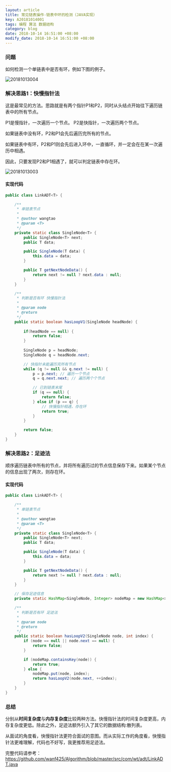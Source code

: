 ```yaml
---
layout: article
title: 常见链表操作-链表中环的检测（JAVA实现）
key: A20181014001
tags: 编程 算法 数据结构
category: blog
date: 2018-10-14 16:51:00 +08:00
modify_date: 2018-10-14 16:51:00 +08:00
---
```


### 问题

如何检测一个单链表中是否有环，例如下图的例子。

![20181013004](https://wangtao-1256981172.cos.ap-guangzhou.myqcloud.com/20181013004.png)

<!--more-->

### 解决思路1：快慢指针法

这是最常见的方法。思路就是有两个指针P1和P2，同时从头结点开始往下遍历链表中的所有节点。

P1是慢指针，一次遍历一个节点。
P2是快指针，一次遍历两个节点。

如果链表中没有环，P2和P1会先后遍历完所有的节点。

如果链表中有环，P2和P1则会先后进入环中，一直循环，并一定会在在某一次遍历中相遇。

因此，只要发现P2和P1相遇了，就可以判定链表中存在环。

![20181013003](https://wangtao-1256981172.cos.ap-guangzhou.myqcloud.com/20181013003.png)

#### 实现代码

```java
public class LinkADT<T> {

    /**
     * 单链表节点
     * 
     * @author wangtao
     * @param <T>
     */
    private static class SingleNode<T> {
        public SingleNode<T> next;
        public T data;

        public SingleNode(T data) {
            this.data = data;
        }

        public T getNextNodeData() {
            return next != null ? next.data : null;
        }
    }

    /**
     * 判断是否有环 快慢指针法
     * 
     * @param node
     * @return
     */
    public static boolean hasLoopV1(SingleNode headNode) {
        
        if(headNode == null) {
            return false;
        }
        
        SingleNode p = headNode;
        SingleNode q = headNode.next;

        // 快指针未能遍历完所有节点
        while (q != null && q.next != null) {
            p = p.next; // 遍历一个节点
            q = q.next.next; // 遍历两个个节点

            // 已到链表末尾
            if (q == null) {
                return false;
            } else if (p == q) {
                // 快慢指针相遇，存在环
                return true;
            }
        }

        return false;
    }
}
```

### 解决思路2：足迹法

顺序遍历链表中所有的节点，并将所有遍历过的节点信息保存下来。如果某个节点的信息出现了两次，则存在环。

#### 实现代码

```java
public class LinkADT<T> {

    /**
     * 单链表节点
     * 
     * @author wangtao
     * @param <T>
     */
    private static class SingleNode<T> {
        public SingleNode<T> next;
        public T data;

        public SingleNode(T data) {
            this.data = data;
        }

        public T getNextNodeData() {
            return next != null ? next.data : null;
        }
    }

    // 保存足迹信息
    private static HashMap<SingleNode, Integer> nodeMap = new HashMap<>();

    /**
     * 判断是否有环 足迹法
     * 
     * @param node
     * @return
     */
    public static boolean hasLoopV2(SingleNode node, int index) {
        if (node == null || node.next == null) {
            return false;
        }

        if (nodeMap.containsKey(node)) {
            return true;
        } else {
            nodeMap.put(node, index);
            return hasLoopV2(node.next, ++index);
        }
    }
}
```

### 总结

分别从**时间复杂度**与**内存复杂度**比较两种方法。快慢指针法的时间复杂度更高，内存复杂度更低。除此之外，足迹法额外引入了其它的数据结构:散列表。

从面试的角度看，快慢指针法更符合面试的意图。而从实际工作的角度看，快慢指针法更难理解，代码也不好写，我更推荐用足迹法。

完整代码请参考：
https://github.com/wanf425/Algorithm/blob/master/src/com/wt/adt/LinkADT.java

